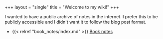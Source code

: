 +++
layout = "single"
title = "Welcome to my wiki!"
+++

I wanted to have a public archive of notes in the internet. I prefer this to be publicly accessible and I didn't want it to follow the blog post format.

- {{< relref "book_notes/index.md" >}} [Book notes](book_notes/)
